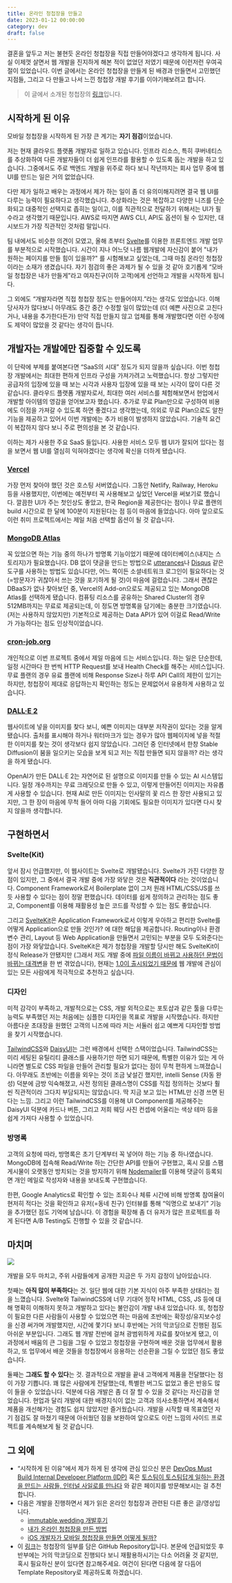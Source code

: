 ```yaml
---
title: 온라인 청첩장을 만들고
date: 2023-01-12 00:00:00
category: dev
draft: false
---
```


결혼을 앞두고 저는 불현듯 온라인 청첩장을 직접 만들어야겠다고 생각하게 됩니다. 사실 이제껏 살면서 웹 개발을 진지하게 해본 적이 없었던 저였기 때문에 이런저런 우여곡절이 있었습니다. 이번 글에서는 온라인 청첩장을 만들게 된 배경과 만들면서 고민했던 지점들, 그리고 다 만들고 나서 느낀 청첩장 개발 후기를 이야기해보려고 합니다.

> 이 글에서 소개된 청첩장의 [링크](https://wedding-invitation-heojay.vercel.app)입니다.

## 시작하게 된 이유

모바일 청첩장을 시작하게 된 가장 큰 계기는 **자기 점검**이었습니다.

저는 현재 클라우드 플랫폼 개발자로 일하고 있습니다. 인프라 리소스, 특히 쿠버네티스를 추상화하여 다른 개발자들이 더 쉽게 인프라를 활용할 수 있도록 돕는 개발을 하고 있습니다. 그중에서도 주로 백엔드 개발을 위주로 하다 보니 작년까지는 회사 업무 중에 웹 UI를 만드는 일은 거의 없었습니다.

다만 제가 일하고 배우는 과정에서 제가 하는 일이 좀 더 유의미해지려면 결국 웹 UI를 다루는 능력이 필요하다고 생각했습니다. 추상화라는 것은 복잡하고 다양한 니즈를 단순화되고 대중적인 선택지로 좁히는 일이고, 이를 직관적으로 전달하기 위해서는 UI가 필수라고 생각했기 때문입니다. AWS로 따지면 AWS CLI, API도 옵션이 될 수 있지만, 대시보드가 가장 직관적인 것처럼 말입니다.

팀 내에서도 비슷한 의견이 모였고, 올해 초부터 [Svelte](https://svelte.dev)를 이용한 프론트엔드 개발 업무를 부분적으로 시작했습니다. 시간이 지나 어느덧 나름 웹개발에 자신감이 붙어 "내가 원하는 페이지를 만들 힘이 있을까?" 를 시험해보고 싶었는데, 그때 마침 온라인 청첩장이라는 소재가 생겼습니다. 자기 점검의 좋은 과제가 될 수 있을 것 같아 호기롭게 “모바일 청첩장은 내가 만들게”라고 여자친구(이하 고객)에게 선언하고 개발을 시작하게 됩니다.

그 외에도 “개발자라면 직접 청첩장 정도는 만들어야지.”라는 생각도 있었습니다. 이해당사자가 많다보니 아무래도 중간 중간 수정할 일이 많았는데 (더 예쁜 사진으로 고친다거나, 내용을 추가한다든가) 만약 직접 만들지 않고 업체를 통해 개발했다면 이런 수정에도 제약이 많았을 것 같다는 생각이 듭니다.

## 개발자는 개발에만 집중할 수 있도록

이 단락에 부제를 붙여본다면 “SaaS의 시대” 정도가 되지 않을까 싶습니다. 이번 청첩장 개발에서는 최대한 편하게 인프라 구성을 가져가려고 노력했습니다. 항상 그렇지만 공급자의 입장에 있을 때 보는 시각과 사용자 입장에 있을 때 보는 시각이 많이 다른 것 같습니다. 클라우드 플랫폼 개발자로서, 최대한 여러 서비스를 체험해보면서 현업에서 개발할 아이템의 영감을 얻어보고자 했습니다. 추가로 무료 Plan만으로 구성하여 비용에도 이점을 가져갈 수 있도록 하면 좋겠다고 생각했는데, 의외로 무료 Plan으로도 알찬 기능을 제공하고 있어서 이번 개발에는 추가 비용이 발생하지 않았습니다. 기술적 요건이 복잡하지 않다 보니 주로 편의성을 본 것 같습니다.

이하는 제가 사용한 주요 SaaS 들입니다. 사용한 서비스 모두 웹 UI가 잘되어 있다는 점을 보면서 웹 UI를 열심히 익혀야겠다는 생각에 확신을 더하게 됐습니다.

### [Vercel](https://vercel.com)

가장 먼저 찾아야 했던 것은 호스팅 서버였습니다. 그동안 Netlify, Railway, Heroku 등을 사용했지만, 이번에는 예전부터 꼭 사용해보고 싶었던 Vercel을 써보기로 했습니다. 깔끔한 UI가 주는 첫인상도 좋았고, 한국 Region을 제공한다는 점이나 무료 플랜의 build 시간으로 한 달에 100분이 지원된다는 점 등이 마음에 들었습니다. 아마 앞으로도 이런 취미 프로젝트에서는 제일 처음 선택할 옵션이 될 것 같습니다.

### [MongoDB Atlas](https://mongodb.com/atlas)

꼭 있었으면 하는 기능 중의 하나가 방명록 기능이었기 때문에 데이터베이스(내지는 스토리지)가 필요했습니다. DB 없이 댓글을 만드는 방법으로 [utterances](https://utteranc.es/)나 [Disqus](https://disqus.com/) 같은 도구를 사용하는 방법도 있습니다만, 어느 쪽이든 소셜네트워크 로그인이 필요하다는 것(=방문자가 귀찮아서 쓰는 것을 포기하게 될 것)이 마음에 걸렸습니다. 그래서 괜찮은 DBaaS가 없나 찾아보던 중, Vercel의 Add-on으로도 제공되고 있는 MongoDB Atlas를 선택하게 됐습니다. 컴퓨팅 리소스를 공유하는 Shared Cluster의 경우 512MB까지는 무료로 제공되는데, 이 정도면 방명록을 담기에는 충분한 크기였습니다. (저는 사용하지 않았지만) 기본적으로 제공하는 Data API가 있어 이걸로 Read/Write가 가능하다는 점도 인상적이었습니다.

### [cron-job.org](https://cron-job.org/en/)

개인적으로 이번 프로젝트 중에서 제일 마음에 드는 서비스입니다. 하는 일은 단순한데, 일정 시간마다 한 번씩 HTTP Request를 보내 Health Check를 해주는 서비스입니다. 무료 플랜의 경우 유료 플랜에 비해 Response Size나 하루 API Call의 제한이 있기는 하지만, 청첩장이 제대로 응답하는지 확인하는 정도는 문제없어서 유용하게 사용하고 있습니다.

### [DALL·E 2](https://openai.com/dall-e-2/)

웹사이트에 넣을 이미지를 찾다 보니, 예쁜 이미지는 대부분 저작권이 있다는 것을 알게 됐습니다. 출처를 표시해야 하거나 워터마크가 있는 경우가 많아 웹페이지에 넣을 적절한 이미지를 찾는 것이 생각보다 쉽지 않았습니다. 그러던 중 인터넷에서 한창 Stable Diffusion이 붐을 일으키는 모습을 보게 되고 저는 직접 만들면 되지 않을까? 라는 생각을 하게 됐습니다.

OpenAI가 만든 DALL·E 2는 자연어로 된 설명으로 이미지를 만들 수 있는 AI 시스템입니다. 일정 개수까지는 무료 크레딧으로 만들 수 있고, 이렇게 만들어진 이미지는 자유롭게 사용할 수 있습니다. 현재 AI로 만든 이미지는 인사말의 꽃 리스 한 장만 사용되고 있지만, 그 한 장이 마음에 무척 들어 아마 다음 기회에도 필요한 이미지가 있다면 다시 찾지 않을까 생각합니다.

## 구현하면서

### Svelte(Kit)

앞서 잠시 언급했지만, 이 웹사이트는 Svelte로 개발됐습니다. Svelte가 가진 다양한 장점이 있지만, 그 중에서 결국 개발 중에 가장 와닿은 것은 **직관적이다** 라는 것이었습니다. Component Framework로서 Boilerplate 없이 그저 원래 HTML/CSS/JS를 쓰듯 사용할 수 있다는 점이 정말 편했습니다. 데이터를 쉽게 정의하고 관리하는 점도 좋고, Component를 이용해 재활용성 높은 코드를 작성할 수 있는 점도 좋았습니다.

그리고 [SvelteKit](http://kit.svelte.dev)은 Application Framework로서 이렇게 우아하고 편리한 Svelte를 어떻게 Application으로 만들 것인가? 에 대한 해답을 제공합니다. Routing이나 환경 변수 관리, Layout 등 Web Application을 만들면서 고민되는 부분을 모두 도와준다는 점이 가장 와닿았습니다. SvelteKit은 제가 청첩장을 개발할 당시만 해도 SvelteKit이 정식 Release가 안됐지만 (그래서 저도 개발 중에 [파일 이름이 바뀌고 사용하던 문법이 바뀌는 대격변](https://github.com/sveltejs/kit/discussions/5774)을 한 번 겪었습니다), 현재는 [1.0이 출시되었기 때문에](https://svelte.dev/blog/announcing-sveltekit-1.0) 웹 개발에 관심이 있는 모든 사람에게 적극적으로 추천하고 싶습니다.

### 디자인

미적 감각이 부족하고, 개발적으로는 CSS, 개발 외적으로는 포토샵과 같은 툴을 다루는 능력도 부족했던 저는 처음에는 심플한 디자인을 목표로 개발을 시작했습니다. 하지만 아름다운 초대장을 원했던 고객의 니즈에 따라 저는 서둘러 쉽고 예쁘게 디자인할 방법을 찾기 시작했습니다.

[TailwindCSS](https://tailwindcss.com/)와 [DaisyUI](https://daisyui.com/)는 그런 배경에서 선택한 스택이었습니다. TailwindCSS는 미리 세팅된 유틸리티 클래스를 사용하기만 하면 되기 때문에, 특별한 이유가 있는 게 아니라면 별도로 CSS 파일을 만들어 관리할 필요가 없다는 점이 무척 편하게 느껴졌습니다. 아무래도 초반에는 이름을 외우는 것이 조금 낯설긴 했지만, intelli Sense (자동 완성) 덕분에 금방 익숙해졌고, 사전 정의된 클래스명이 CSS를 직접 정의하는 것보다 훨씬 직관적이라 그다지 부담되지는 않았습니다. 딱 지금 보고 있는 HTML만 신경 쓰면 된다는 느낌. 그리고 이런 TailwindCSS를 이용해 UI Component를 제공해주는 DaisyUI 덕분에 카드나 버튼, 그리고 저희 웨딩 사진 컨셉에 어울리는 색상 테마 등을 쉽게 가져다 사용할 수 있었습니다.

### 방명록

고객의 요청에 따라, 방명록은 초기 단계부터 꼭 넣어야 하는 기능 중 하나였습니다. MongoDB에 접속해 Read/Write 하는 간단한 API를 만들어 구현했고, 혹시 모를 스팸 게시물이 오랫동안 방치되는 것을 방지하기 위해 [Nodemailer](https://nodemailer.com/)를 이용해 댓글이 등록되면 개인 메일로 작성자와 내용을 보내도록 구현했습니다.

한편, Google Analytics로 확인할 수 있는 조회수나 체류 시간에 비해 방명록 참여율이 현저히 적다는 것을 확인하고 유저(=동네 친구) 인터뷰를 통해 “익명으로 보내기” 기능을 추가했던 점도 기억에 남습니다. 이 경험을 확장해 좀 더 유저가 많은 프로젝트를 하게 된다면 A/B Testing도 진행할 수 있을 것 같습니다.

## 마치며

![](./images/wedding-invitation-1.png)

개발을 모두 마치고, 주위 사람들에게 공개한 지금은 두 가지 감정이 남아있습니다.

첫째는 **아직 많이 부족하다**는 것. 일단 웹에 대한 기본 지식이 아주 부족한 상태라는 점을 느꼈습니다. Svelte와 TailwindCSS에 너무 기대어 정작 HTML, CSS, JS 등에 대해 명확히 이해하지 못하고 개발하고 있다는 불안감이 개발 내내 있었습니다. 또, 청첩장이 필요한 다른 사람들이 사용할 수 있었으면 하는 마음에 초반에는 확장성/유지보수성을 신경 써가며 개발했지만, 시간에 쫓기다 보니 후반에는 거의 막코딩으로 진행된 점도 아쉬운 부분입니다. 그래도 웹 개발 전반에 걸쳐 광범위하게 자료를 찾아보게 됐고, 이 과정에서 배움의 큰 그림을 그릴 수 있었고 청첩장을 구현하며 배운 것을 업무에서 활용하고, 또 업무에서 배운 것들을 청첩장에서 응용하는 선순환을 그릴 수 있었던 점도 좋았습니다.

둘째는 **그래도 할 수 있다**는 것. 결과적으로 개발을 끝내 고객에게 제품을 전달했다는 점이 가장 기쁩니다. 꽤 많은 사람에게 전달했는데, 특별한 버그도 없었고 좋은 반응도 많이 들을 수 있었습니다. 덕분에 다음 개발은 좀 더 잘 할 수 있을 것 같다는 자신감을 얻었습니다. 현업과 달리 개발에 대한 배경지식이 없는 고객과 의사소통하면서 계속해서 제품을 개선해가는 경험도 쉽지 않았지만 즐거웠습니다. 개발을 시작할 때 목표였던 자기 점검도 잘 마쳤기 때문에 아쉬웠던 점을 보완하여 앞으로도 이런 느낌의 사이드 프로젝트를 계속해보게 될 것 같습니다.

## 그 외에

- “시작하게 된 이유”에서 제가 하게 된 생각에 관심 있으신 분은 [DevOps Must Build Internal Developer Platform (IDP)](https://www.youtube.com/watch?v=j5i00z3QXyU) 혹은 [토스팀이 토스팀답게 일하는 환경을 만드는 사람들, 인터널 사일로를 만나다](https://blog.toss.im/article/toss-internalsilo-interview) 와 같은 페이지를 방문해보시는 걸 추천합니다.
- 다음은 개발을 진행하면서 제가 읽은 온라인 청첩장과 관련된 다른 좋은 글/영상입니다.
    - [immutable.wedding 개발후기](https://so-so.dev/essay/immutable-wedding-epilogue/)
    - [내가 온라인 청첩장을 만든 방법](https://blog.roto.codes/how-to-make-wedding-invitation)
    - [iOS 개발자가 모바일 청첩장을 만들면 어떻게 될까?](https://www.sungdoo.dev/programming/my-wedding-invitation)
- 이 [링크](https://github.com/heojay/wedding-invitation)는 청첩장의 일부를 담은 GitHub Repository입니다. 본문에 언급되었듯 후반부에는 거의 막코딩으로 진행되다 보니 재활용하시기는 다소 어려울 것 같지만, 혹시 필요하신 분이 있다면 참고해주세요. 여건이 된다면 다음에 잘 다듬어 Template Repository로 제공하도록 하겠습니다.

